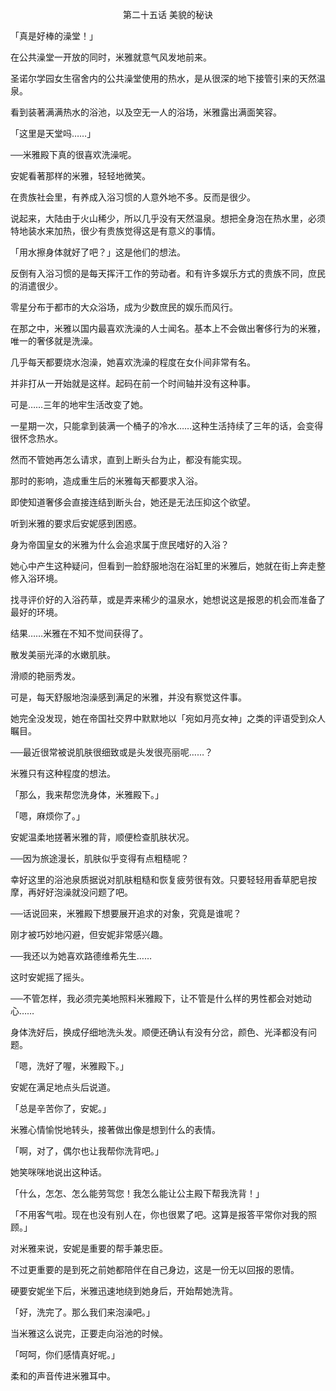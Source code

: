 <p align="center">第二十五话 美貌的秘诀</p>

「真是好棒的澡堂！」

在公共澡堂一开放的同时，米雅就意气风发地前来。

圣诺尔学园女生宿舍内的公共澡堂使用的热水，是从很深的地下接管引来的天然温泉。

看到装著满满热水的浴池，以及空无一人的浴场，米雅露出满面笑容。

「这里是天堂吗……」

──米雅殿下真的很喜欢洗澡呢。

安妮看著那样的米雅，轻轻地微笑。

在贵族社会里，有养成入浴习惯的人意外地不多。反而是很少。

说起来，大陆由于火山稀少，所以几乎没有天然温泉。想把全身泡在热水里，必须特地装水来加热，很少有贵族觉得这是有意义的事情。

「用水擦身体就好了吧？」这是他们的想法。

反倒有入浴习惯的是每天挥汗工作的劳动者。和有许多娱乐方式的贵族不同，庶民的消遣很少。

零星分布于都市的大众浴场，成为少数庶民的娱乐而风行。

在那之中，米雅以国内最喜欢洗澡的人士闻名。基本上不会做出奢侈行为的米雅，唯一的奢侈就是洗澡。

几乎每天都要烧水泡澡，她喜欢洗澡的程度在女仆间非常有名。

并非打从一开始就是这样。起码在前一个时间轴并没有这种事。

可是……三年的地牢生活改变了她。

一星期一次，只能拿到装满一个桶子的冷水……这种生活持续了三年的话，会变得很怀念热水。

然而不管她再怎么请求，直到上断头台为止，都没有能实现。

那时的影响，造成重生后的米雅每天都要求入浴。

即使知道奢侈会直接连结到断头台，她还是无法压抑这个欲望。

听到米雅的要求后安妮感到困惑。

身为帝国皇女的米雅为什么会追求属于庶民嗜好的入浴？

她心中产生这种疑问，但看到一脸舒服地泡在浴缸里的米雅后，她就在街上奔走整修入浴环境。

找寻评价好的入浴药草，或是弄来稀少的温泉水，她想说这是报恩的机会而准备了最好的环境。

结果……米雅在不知不觉间获得了。

散发美丽光泽的水嫩肌肤。

滑顺的艳丽秀发。

可是，每天舒服地泡澡感到满足的米雅，并没有察觉这件事。

她完全没发现，她在帝国社交界中默默地以「宛如月亮女神」之类的评语受到众人瞩目。

──最近很常被说肌肤很细致或是头发很亮丽呢……？

米雅只有这种程度的想法。

「那么，我来帮您洗身体，米雅殿下。」

「嗯，麻烦你了。」

安妮温柔地搓著米雅的背，顺便检查肌肤状况。

──因为旅途漫长，肌肤似乎变得有点粗糙呢？

幸好这里的浴池泉质据说对肌肤粗糙和恢复疲劳很有效。只要轻轻用香草肥皂按摩，再好好泡澡就没问题了吧。

──话说回来，米雅殿下想要展开追求的对象，究竟是谁呢？

刚才被巧妙地闪避，但安妮非常感兴趣。

──我还以为她喜欢路德维希先生……

这时安妮摇了摇头。

──不管怎样，我必须完美地照料米雅殿下，让不管是什么样的男性都会对她动心……

身体洗好后，换成仔细地洗头发。顺便还确认有没有分岔，颜色、光泽都没有问题。

「嗯，洗好了喔，米雅殿下。」

安妮在满足地点头后说道。

「总是辛苦你了，安妮。」

米雅心情愉悦地转头，接著做出像是想到什么的表情。

「啊，对了，偶尔也让我帮你洗背吧。」

她笑咪咪地说出这种话。

「什么，怎怎、怎么能劳驾您！我怎么能让公主殿下帮我洗背！」

「不用客气啦。现在也没有别人在，你也很累了吧。这算是报答平常你对我的照顾。」

对米雅来说，安妮是重要的帮手兼忠臣。

不过更重要的是到死之前她都陪伴在自己身边，这是一份无以回报的恩情。

硬要安妮坐下后，米雅迅速地绕到她身后，开始帮她洗背。

「好，洗完了。那么我们来泡澡吧。」

当米雅这么说完，正要走向浴池的时候。

「呵呵，你们感情真好呢。」

柔和的声音传进米雅耳中。

